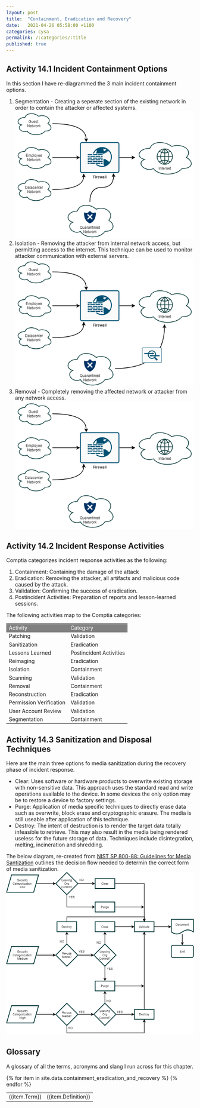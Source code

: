 ```yaml
---
layout: post
title:  "Containment, Eradication and Recovery"
date:   2021-04-26 05:58:00 +1100
categories: cysa 
permalink: /:categories/:title
published: true
---
```


## Activity 14.1 Incident Containment Options
In this section I have re-diagrammed the 3 main incident containment options.

1. Segmentation - Creating a seperate section of the existing network in order to contain the attacker or affected systems.
![Segmentation](\assets\img\segmentation.png) 
2. Isolation - Removing the attacker from internal network access, but permitting access to the internet. This technique can be used to monitor attacker communication with external servers.
![Isolation](\assets\img\isolation.png) 
3. Removal - Completely removing the affected network or attacker from any network access. 
![Removal](\assets\img\removal.png) 

## Activity 14.2 Incident Response Activities
Comptia categorizes incident response activities as the following:
1. Containment: Containing the damage of the attack 
2. Eradication: Removing the attacker, all artifacts and malicious code caused by the attack.
3. Validation: Confirming the success of eradication.
4. Postincident Activities: Preparation of reports and lesson-learned sessions.

The following activities map to the Comptia categories:
<table>

  <tr bgcolor="grey" style="color:white;">
      <td>Activity</td>
      <td>Category</td>

  </tr>

  <tr>
    <td>Patching</td>
    <td>Validation</td>
  </tr>

  <tr>
    <td>Sanitization</td>
    <td>Eradication</td>
  </tr>
  
  <tr>
    <td>Lessons Learned</td>
    <td>Postincident Activities</td>
  </tr>

  <tr>
    <td>Reimaging</td>
    <td>Eradication</td>
  </tr>

  <tr>
    <td>Isolation</td>
    <td>Containment</td>
  </tr>

  <tr>
    <td>Scanning</td>
    <td>Validation</td>
  </tr>

  <tr>
    <td>Removal</td>
    <td>Containment</td>
  </tr>

  <tr>
    <td>Reconstruction</td>
    <td>Eradication</td>
  </tr>

  <tr>
    <td>Permission Verification</td>
    <td>Validation</td>
  </tr>

  <tr>
    <td>User Account Review</td>
    <td>Validation</td>
  </tr>

  <tr>
    <td>Segmentation</td>
    <td>Containment</td>
  </tr>

</table>

## Activity 14.3 Sanitization and Disposal Techniques
Here are the main three options fo media sanitization during the recovery phase of incident response.
* Clear: Uses software or hardware products to overwrite existing storage with non-sensitive data. This approach uses the standard read and write operations available to the device. In some devices the only option may be to restore a device to factory settings. 
* Purge: Application of media specific techniques to directly erase data such as overwrite, block erase and cryptographic erasure. The media is still useable after application of this technique.
* Destroy: The intent of destruction is to render the target data totally infeasible to retrieve. This may also result in the media being rendered useless for the future storage of data. Techniques include disintegration, melting, incineration and shredding.

The below diagram, re-created from [NIST SP 800-88: Guidelines for Media Santization](https://csrc.nist.gov/publications/detail/sp/800-88/rev-1/final) outlines the decision flow needed to determin the correct form of media sanitization.
![Sanitization](\assets\img\sanitizationflow.png)  

## Glossary
A glossary of all the terms, acronyms and slang I run across for this chapter.

<table>
{% for item in site.data.containment_eradication_and_recovery %}
    <tr>
        <td>{{item.Term}}</td> 
        <td>{{item.Definition}}</td>
    </tr>
{% endfor %}
</table>
